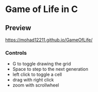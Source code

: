 # Game of Life in C

## Preview
https://mohad12211.github.io/GameOfLife/
### Controls
- G to toggle drawing the grid
- Space to step to the next generation
- left click to toggle a cell
- drag with right click
- zoom with scrollwheel
